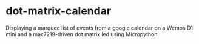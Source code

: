 # dot-matrix-calendar
Displaying a marquee list of events from a google calendar on a Wemos D1 mini and a max7219-driven dot matrix led using Micropython

